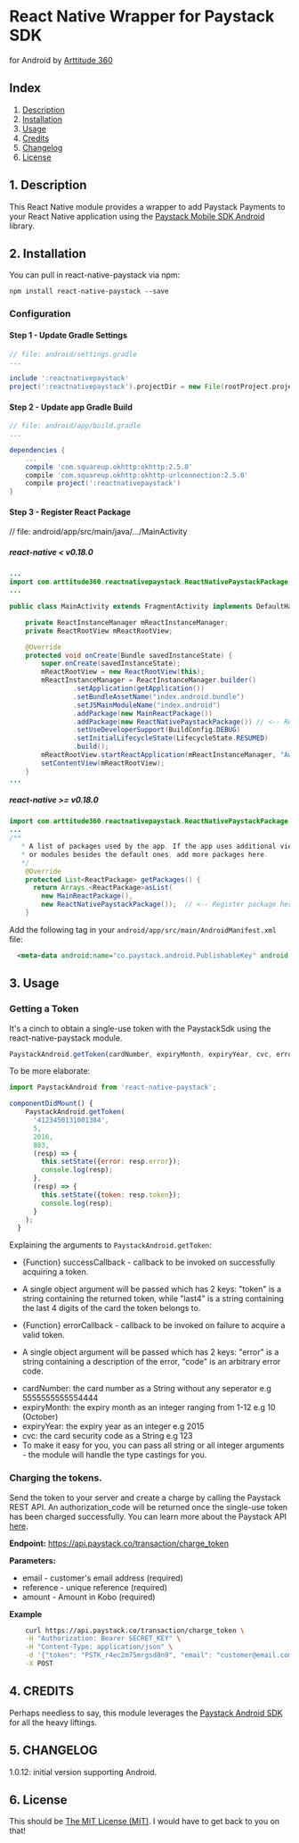 # React Native Wrapper for Paystack SDK

for Android by [Arttitude 360](http://www.arttitude360.com)

## Index

1. [Description](#1-description)
2. [Installation](#2-installation)
3. [Usage](#3-usage)
4. [Credits](#4-credits)
5. [Changelog](#5-changelog)
6. [License](#6-license)

## 1. Description

This React Native module provides a wrapper to add Paystack Payments to your React Native application using the [Paystack Mobile SDK Android](https://github.com/PaystackHQ/paystack-android) library.

## 2. Installation

You can pull in react-native-paystack via npm:

```shell
npm install react-native-paystack --save
```

### Configuration

#### Step 1 - Update Gradle Settings

```gradle
// file: android/settings.gradle
...

include ':reactnativepaystack'
project(':reactnativepaystack').projectDir = new File(rootProject.projectDir, '../node_modules/react-native-paystack/android')
```

#### Step 2 - Update app Gradle Build

```gradle
// file: android/app/build.gradle
...

dependencies {
    ...
    compile 'com.squareup.okhttp:okhttp:2.5.0'
    compile 'com.squareup.okhttp:okhttp-urlconnection:2.5.0'
    compile project(':reactnativepaystack')
}
```

#### Step 3 - Register React Package

// file: android/app/src/main/java/.../MainActivity

##### react-native < v0.18.0

```java
...
import com.arttitude360.reactnativepaystack.ReactNativePaystackPackage; // <-- import
...

public class MainActivity extends FragmentActivity implements DefaultHardwareBackBtnHandler {

    private ReactInstanceManager mReactInstanceManager;
    private ReactRootView mReactRootView;

    @Override
    protected void onCreate(Bundle savedInstanceState) {
        super.onCreate(savedInstanceState);
        mReactRootView = new ReactRootView(this);
        mReactInstanceManager = ReactInstanceManager.builder()
                .setApplication(getApplication())
                .setBundleAssetName("index.android.bundle")
                .setJSMainModuleName("index.android")
                .addPackage(new MainReactPackage())
                .addPackage(new ReactNativePaystackPackage()) // <-- Register package here
                .setUseDeveloperSupport(BuildConfig.DEBUG)
                .setInitialLifecycleState(LifecycleState.RESUMED)
                .build();
        mReactRootView.startReactApplication(mReactInstanceManager, "AwesomeProject", null);
        setContentView(mReactRootView);
    }
...
```

##### react-native >= v0.18.0

```java
import com.arttitude360.reactnativepaystack.ReactNativePaystackPackage;  // <-- import
...
/**
   * A list of packages used by the app. If the app uses additional views
   * or modules besides the default ones, add more packages here.
   */
    @Override
    protected List<ReactPackage> getPackages() {
      return Arrays.<ReactPackage>asList(
        new MainReactPackage(),
        new ReactNativePaystackPackage());  // <-- Register package here
    }
```


Add the following tag in your `android/app/src/main/AndroidManifest.xml` file:

```xml
  <meta-data android:name="co.paystack.android.PublishableKey" android:value="INSERT-PUBLIC-KEY-HERE"/>
```

## 3. Usage

### Getting a Token
It's a cinch to obtain a single-use token with the PaystackSdk using the react-native-paystack module.

```js
PaystackAndroid.getToken(cardNumber, expiryMonth, expiryYear, cvc, errorCallback, successCallback);
```
To be more elaborate:

```js
import PaystackAndroid from 'react-native-paystack';

componentDidMount() {
    PaystackAndroid.getToken(
      '4123450131001384', 
      5, 
      2016, 
      883, 
      (resp) => {
        this.setState({error: resp.error});
        console.log(resp);
      },
      (resp) => {
        this.setState({token: resp.token});
        console.log(resp);
      }
    );
  }
```

Explaining the arguments to `PaystackAndroid.getToken`:

+ {Function} successCallback - callback to be invoked on successfully acquiring a token.
 * A single object argument will be passed which has 2 keys: "token" is a string containing the returned token, while "last4" is a string containing the last 4 digits of the card the token belongs to.
+ {Function} errorCallback - callback to be invoked on failure to acquire a valid token.
 * A single object argument will be passed which has 2 keys: "error" is a string containing a description of the error, "code" is an arbitrary error code.
+ cardNumber: the card number as a String without any seperator e.g 5555555555554444
+ expiryMonth: the expiry month as an integer ranging from 1-12 e.g 10 (October)
+ expiryYear: the expiry year as an integer e.g 2015
+ cvc: the card security code as a String e.g 123
+ To make it easy for you, you can pass all string or all integer arguments - the module will handle the type castings for you.

### Charging the tokens. 
Send the token to your server and create a charge by calling the Paystack REST API. An authorization_code will be returned once the single-use token has been charged successfully. You can learn more about the Paystack API [here](https://developers.paystack.co/docs/getting-started).
 
 **Endpoint:** https://api.paystack.co/transaction/charge_token

 **Parameters:** 

 - email  - customer's email address (required)
 - reference - unique reference  (required)
 - amount - Amount in Kobo (required) 

**Example**

```bash
    curl https://api.paystack.co/transaction/charge_token \
    -H "Authorization: Bearer SECRET_KEY" \
    -H "Content-Type: application/json" \
    -d '{"token": "PSTK_r4ec2m75mrgsd8n9", "email": "customer@email.com", "amount": 10000, "reference": "amutaJHSYGWakinlade256"}' \
    -X POST

```


## 4. CREDITS

Perhaps needless to say, this module leverages the [Paystack Android SDK](https://github.com/PaystackHQ/paystack-android) for all the heavy liftings.

## 5. CHANGELOG

1.0.12: initial version supporting Android.

## 6. License

 This should be [The MIT License (MIT)](http://www.opensource.org/licenses/mit-license.html). I would have to get back to you on that!


